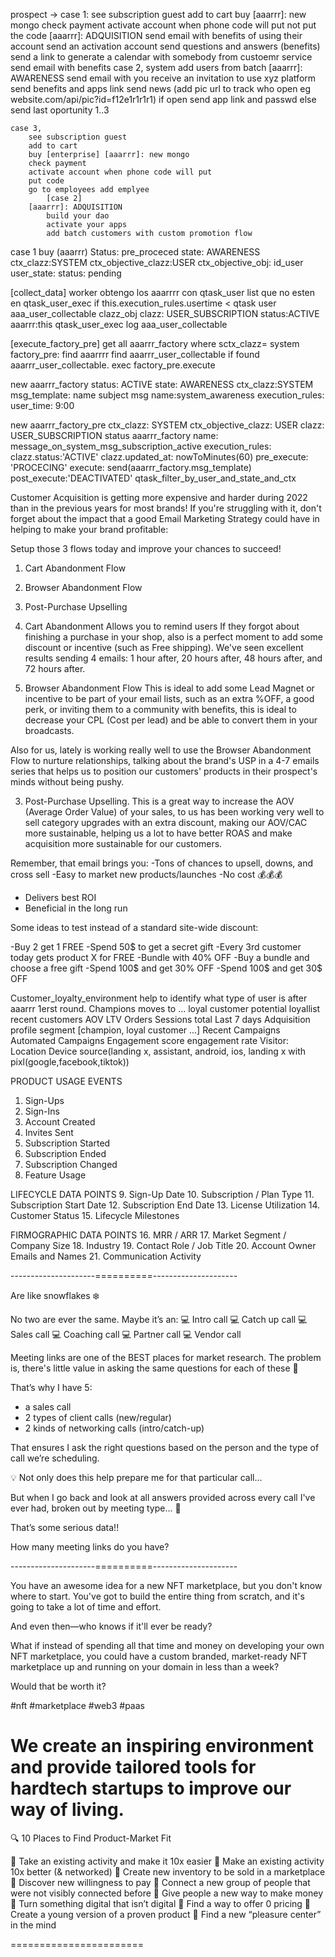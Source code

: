 prospect -> 
	case 1:
		see subscription guest
		add to cart
		buy [aaarrr]: new mongo
		check payment 
		activate account when phone code will put
		not put the code 
		[aaarrr]: ADQUISITION
			send email with benefits of using their account
			send an activation account
			send questions and answers (benefits)
			send a link to generate a calendar with somebody from custoemr service
			send email with benefits
	case 2,
		system add users from batch
			[aaarrr]: AWARENESS
				send email with you receive an invitation to use xyz platform
				send benefits and apps link
				send news (add pic url to track who open eg website.com/api/pic?id=f12e1r1r1r1)
					if open send app link and passwd
					else send last oportunity 1..3

	case 3, 
		see subscription guest
		add to cart
		buy [enterprise] [aaarrr]: new mongo
		check payment 
		activate account when phone code will put
		put code 
		go to employees add emplyee
			[case 2] 
		[aaarrr]: ADQUISITION
			build your dao
			activate your apps
			add batch customers with custom promotion flow



case 1 
	buy (aaarrr)
	Status: pre_proceced 
	state: AWARENESS
	ctx_clazz:SYSTEM
	ctx_objective_clazz:USER
	ctx_objective_obj: id_user
	user_state:
		status: pending



[collect_data]
worker obtengo los aaarrrr con qtask_user
list que no esten en qtask_user_exec
	if this.execution_rules.usertime < qtask user
		aaa_user_collectable
			clazz_obj
			clazz: USER_SUBSCRIPTION
			status:ACTIVE
			aaarrr:this
		qtask_user_exec
			log aaa_user_collectable

[execute_factory_pre]
get all aaarrr_factory where sctx_clazz= system
	factory_pre:
		find aaarrrr
			find aaarrr_user_collectable
			if found
				aaarrr_user_collectable.
				exec factory_pre.execute

new aaarrr_factory
	status: ACTIVE
	state: AWARENESS
	ctx_clazz:SYSTEM
	msg_template:
		name
		subject
		msg
	name:system_awareness
	execution_rules:
		user_time: 9:00

new aaarrr_factory_pre
	ctx_clazz: SYSTEM
	ctx_objective_clazz: USER
	clazz: USER_SUBSCRIPTION
	status
	aaarrr_factory
	name: message_on_system_msg_subscription_active
	execution_rules:
		clazz.status:'ACTIVE'
		clazz.updated_at: nowToMinutes(60)
	pre_execute: 'PROCECING'
	execute: send(aaarrr_factory.msg_template)
	post_execute:'DEACTIVATED'
qtask_filter_by_user_and_state_and_ctx


Customer Acquisition is getting more expensive and harder during 2022 than in the previous years for most brands! If you're struggling with it, don't forget about the impact that a good Email Marketing Strategy could have in helping to make your brand profitable:

Setup those 3 flows today and improve your chances to succeed!

1. Cart Abandonment Flow
2. Browser Abandonment Flow
3. Post-Purchase Upselling

1. Cart Abandonment
Allows you to remind users If they forgot about finishing a purchase in your shop, also is a perfect moment to add some discount or incentive (such as Free shipping). We've seen excellent results sending 4 emails: 1 hour after, 20 hours after, 48 hours after, and 72 hours after.

2. Browser Abandonment Flow
This is ideal to add some Lead Magnet or incentive to be part of your email lists, such as an extra %OFF, a good perk, or inviting them to a community with benefits, this is ideal to decrease your CPL (Cost per lead) and be able to convert them in your broadcasts.

Also for us, lately is working really well to use the Browser Abandonment Flow to nurture relationships, talking about the brand's USP in a 4-7 emails series that helps us to position our customers' products in their prospect's minds without being pushy.

3. Post-Purchase Upselling.
This is a great way to increase the AOV (Average Order Value) of your sales, to us has been working very well to sell category upgrades with an extra discount, making our AOV/CAC more sustainable, helping us a lot to have better ROAS and make acquisition more sustainable for our customers.

Remember, that email brings you:
-Tons of chances to upsell, downs, and cross sell
-Easy to market new products/launches
-No cost 💰💰💰
- Delivers best ROI
- Beneficial in the long run


Some ideas to test instead of a standard site-wide discount:

-Buy 2 get 1 FREE
-Spend 50$ to get a secret gift
-Every 3rd customer today gets product X for FREE
-Bundle with 40% OFF
-Buy a bundle and choose a free gift
-Spend 100$ and get 30% OFF
-Spend 100$ and get 30$ OFF




Customer_loyalty_environment
	help to identify what type of user is after aaarrr 1erst round.
	Champions
		moves to ...
	loyal customer
	potential loyallist
	recent customers
	AOV
	LTV
	Orders
		Sessions total 
		Last 7 days
	Adquisition profile
	segment [champion, loyal customer ...]
	Recent Campaigns
	Automated Campaigns
	Engagement score
	engagement rate
	Visitor:
		Location
		Device
		source(landing x, assistant, android, ios, landing x with pixl(google,facebook,tiktok))

PRODUCT USAGE EVENTS
1. Sign-Ups
2. Sign-Ins
3. Account Created
4. Invites Sent
5. Subscription Started
6. Subscription Ended
7. Subscription Changed
8. Feature Usage

LIFECYCLE DATA POINTS
9. Sign-Up Date
10. Subscription / Plan Type
11. Subscription Start Date
12. Subscription End Date
13. License Utilization
14. Customer Status
15. Lifecycle Milestones

FIRMOGRAPHIC DATA POINTS
16. MRR / ARR
17. Market Segment / Company Size
18. Industry
19. Contact Role / Job Title
20. Account Owner Emails and Names
21. Communication Activity

---------------------==========---------------------

Are like snowflakes ❄️

No two are ever the same. Maybe it’s an:
💻 Intro call
💻 Catch up call
💻 Sales call
💻 Coaching call
💻 Partner call
💻 Vendor call

Meeting links are one of the BEST places for market research. The problem is, there's little value in asking the same questions for each of these 🤔

That’s why I have 5:
- a sales call
- 2 types of client calls (new/regular)
- 2 kinds of networking calls (intro/catch-up)

That ensures I ask the right questions based on the person and the type of call we’re scheduling.

💡 Not only does this help prepare me for that particular call…

But when I go back and look at all answers provided across every call I've ever had, broken out by meeting type... 🤯

That’s some serious data!!


How many meeting links do you have?

---------------------==========---------------------


You have an awesome idea for a new NFT marketplace, but you don't know where to start. You've got to build the entire thing from scratch, and it's going to take a lot of time and effort.

And even then—who knows if it'll ever be ready?

What if instead of spending all that time and money on developing your own NFT marketplace, you could have a custom branded, market-ready NFT marketplace up and running on your domain in less than a week?

Would that be worth it?

#nft #marketplace #web3 #paas


We create an inspiring environment and provide tailored tools for hardtech startups to improve our way of living.
===================

🔍 10 Places to Find Product-Market Fit


🔹 Take an existing activity and make it 10x easier
🔹 Make an existing activity 10x better (& networked)
🔹 Create new inventory to be sold in a marketplace
🔹 Discover new willingness to pay
🔹 Connect a new group of people that were not visibly connected before
🔹 Give people a new way to make money
🔹 Turn something digital that isn’t digital
🔹 Find a way to offer 0 pricing
🔹 Create a young version of a proven product
🔹 Find a new “pleasure center” in the mind

=======================

















